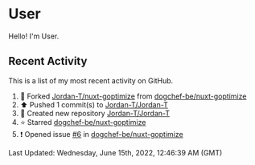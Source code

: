 # User

Hello! I'm User.

## Recent Activity

This is a list of my most recent activity on GitHub.

<!--RECENT_ACTIVITY:start-->
1. 🔱 Forked [Jordan-T/nuxt-goptimize](https://github.com/Jordan-T/nuxt-goptimize) from [dogchef-be/nuxt-goptimize](https://github.com/dogchef-be/nuxt-goptimize)
2. ⬆️ Pushed 1 commit(s) to [Jordan-T/Jordan-T](https://github.com/Jordan-T/Jordan-T)
3. 📔 Created new repository [Jordan-T/Jordan-T](https://github.com/Jordan-T/Jordan-T)
4. ⭐ Starred [dogchef-be/nuxt-goptimize](https://github.com/dogchef-be/nuxt-goptimize)
5. ❗️ Opened issue [#6](https://github.com/dogchef-be/nuxt-goptimize/issues/6) in [dogchef-be/nuxt-goptimize](https://github.com/dogchef-be/nuxt-goptimize)
<!--RECENT_ACTIVITY:end-->

<!--RECENT_ACTIVITY:last_update-->
Last Updated: Wednesday, June 15th, 2022, 12:46:39 AM (GMT)
<!--RECENT_ACTIVITY:last_update_end-->